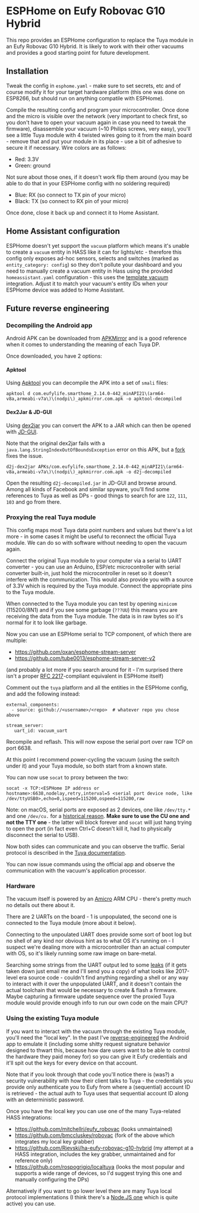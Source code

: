 # ESPHome on Eufy Robovac G10 Hybrid

This repo provides an ESPHome configuration to replace the Tuya module in an Eufy Robovac G10 Hybrid. It is likely to work with their other vacuums and provides a good starting point for future development.

## Installation

Tweak the config in `esphome.yaml` - make sure to set secrets, etc and of course modify it for your target hardware platform (this one was done on ESP8266, but should run on anything compatile with ESPHome).

Compile the resulting config and program your microcontroller. Once done and the micro is visible over the network (very important to check first, so you don't have to open your vacuum again in case you need to tweak the firmware), disassemble your vacuum (~10 Philips screws, very easy), you'll see a little Tuya module with 4 twisted wires going to it from the main board - remove that and put your module in its place - use a bit of adhesive to secure it if necessary. Wire colors are as follows:

* Red: 3.3V
* Green: ground

Not sure about those ones, if it doesn't work flip them around (you may be able to do that in your ESPHome config with no soldering required)

* Blue: RX (so connect to TX pin of your micro)
* Black: TX (so connect to RX pin of your micro)

Once done, close it back up and connect it to Home Assistant.

## Home Assistant configuration

ESPHome doesn't yet support the `vacuum` platform which means it's unable to create a `vacuum` entity in HASS like it can for lights/etc - therefore this config only exposes ad-hoc sensors, selects and switches (marked as `entity_category: config`) so they don't pollute your dashboard and you need to manually create a vacuum entity in Hass using the provided `homeassistant.yaml` configuration - this uses the [template vacuum](https://www.home-assistant.io/integrations/vacuum.template/) integration. Adjust it to match your vacuum's entity IDs when your ESPHome device was added to Home Assistant.


## Future reverse engineering


### Decompiling the Android app

Android APK can be downloaded from [APKMirror](https://www.apkmirror.com/apk/anker/eufyhome/) and is a good reference when it comes to understanding the meaning of each Tuya DP.

Once downloaded, you have 2 options:

#### Apktool

Using [Apktool](https://ibotpeaches.github.io/Apktool/) you can decompile the APK into a set of `smali` files:

    apktool d com.eufylife.smarthome_2.14.0-442_minAPI21\(arm64-v8a,armeabi-v7a\)\(nodpi\)_apkmirror.com.apk -o apktool-decompiled

#### Dex2Jar & JD-GUI

Using [dex2jar](https://github.com/pxb1988/dex2jar) you can convert the APK to a JAR which can then be opened with [JD-GUI](https://github.com/java-decompiler/jd-gui).

Note that the original dex2jar fails with a `java.lang.StringIndexOutOfBoundsException` error on this APK, but a [fork](https://github.com/ThexXTURBOXx/dex2jar) fixes the issue.

    d2j-dex2jar APKs/com.eufylife.smarthome_2.14.0-442_minAPI21\(arm64-v8a,armeabi-v7a\)\(nodpi\)_apkmirror.com.apk -o d2j-decompiled

Open the resulting `d2j-decompiled.jar` in JD-GUI and browse around. Among all kinds of Facebook and similar spyware, you'll find some references to Tuya as well as DPs - good things to search for are `122`, `111`, `103` and go from there.


### Proxying the real Tuya module

This config maps most Tuya data point numbers and values but there's a lot more - in some cases it might be useful to reconnect the official Tuya module. We can do so with software without needing to open the vacuum again.

Connect the original Tuya module to your computer via a serial to UART converter - you can use an Arduino, ESP/etc microcontroller with serial converter built-in, just hold the microcontroller in reset so it doesn't interfere with the communication. This would also provide you with a source of 3.3V which is required by the Tuya module. Connect the appropriate pins to the Tuya module.

When connected to the Tuya module you can test by opening `minicom` (115200/8N1) and if you see some garbage (`???UU`) this means you are receiving the data from the Tuya module. The data is in raw bytes so it's normal for it to look like garbage.

Now you can use an ESPHome serial to TCP component, of which there are multiple:

* https://github.com/oxan/esphome-stream-server
* https://github.com/tube0013/esphome-stream-server-v2

(and probably a lot more if you search around for it - I'm surprised there isn't a proper [RFC 2217](https://www.rfc-editor.org/rfc/rfc2217)-compliant equivalent in ESPHome itself)

Comment out the `tuya` platform and all the entities in the ESPHome config, and add the following instead:


```
external_components:
  - source: github://<username>/<repo>  # whatever repo you chose above

stream_server:
   uart_id: vacuum_uart
```

Recompile and reflash. This will now expose the serial port over raw TCP on port 6638.

At this point I recommend power-cycling the vacuum (using the switch under it) and your Tuya module, so both start from a known state.

You can now use `socat` to proxy between the two:

    socat -x TCP:<ESPHome IP address or hostname>:6638,nodelay,retry,interval=5 <serial port device node, like /dev/ttyUSB0>,echo=0,ispeed=115200,ospeed=115200,raw

Note: on macOS, serial ports are exposed as 2 devices, one like `/dev/tty.*` and one `/dev/cu.` for a [historical reason](https://stackoverflow.com/questions/8632586/whats-the-difference-between-dev-tty-and-dev-cu-on-macos). **Make sure to use the CU one and not the TTY one** - the latter will block forever and `socat` will just hang trying to open the port (in fact even Ctrl+C doesn't kill it, had to physically disconnect the serial to USB).

Now both sides can communicate and you can observe the traffic. Serial protocol is described in the [Tuya documentation](https://developer.tuya.com/en/docs/iot/tuya-cloud-universal-serial-port-access-protocol?id=K9hhi0xxtn9cb).

You can now issue commands using the official app and observe the communication with the vacuum's application processor.


### Hardware

The vacuum itself is powered by an [Amicro](http://en.amicro.com.cn/?platform/open/) ARM CPU - there's pretty much no details out there about it.

There are 2 UARTs on the board - 1 is unpopulated, the second one is connected to the Tuya module (more about it below).

Connecting to the unpoulated UART does provide some sort of boot log but no shell of any kind nor obvious hint as to what OS it's running on - I suspect we're dealing more with a microcontroller than an actual computer with OS, so it's likely running some raw image on bare-metal.

Searching some strings from the UART output led to some [leaks](https://github.com/abc158/shsh01) (if it gets taken down just email me and I'll send you a copy) of what looks like 2017-level era source code - couldn't find anything regarding a shell or any way to interact with it over the unpopulated UART, and it doesn't contain the actual toolchain that would be necessary to create & flash a firmware. Maybe capturing a firmware update sequence over the proxied Tuya module would provide enough info to run our own code on the main CPU?


### Using the existing Tuya module

If you want to interact with the vacuum through the existing Tuya module, you'll need the "local key". In the past I've [reverse-engineered](https://github.com/Rjevski/eufy-clean-local-key-grabber) the Android app to emulate it (including some shitty request signature behavior designed to thwart this, because how dare users want to be able to control the hardware they paid money for) so you can give it Eufy credentials and it'll spit out the keys for every device on that account.

Note that if you look through that code you'll notice there is (was?) a security vulnerability with how their client talks to Tuya - the credentials you provide only authenticate you to Eufy from where a (sequential) account ID is retrieved - the actual auth to Tuya uses that sequential account ID along with an deterministic password.

Once you have the local key you can use one of the many Tuya-related HASS integrations:

* https://github.com/mitchellrj/eufy_robovac (looks unmaintained)
* https://github.com/bmccluskey/robovac (fork of the above which integrates my local key grabber)
* https://github.com/Rjevski/ha-eufy-robovac-g10-hybrid (my attempt at a HASS integration, includes the key grabber, unmaintained and for reference only)
* https://github.com/rospogrigio/localtuya (looks the most popular and supports a wide range of devices, so I'd suggest trying this one and manually configuring the DPs)

Alternatively if you want to go lower level there are many Tuya local protocol implementations (I think there's a [Node.JS one](https://github.com/codetheweb/tuyapi) which is quite active) you can use.